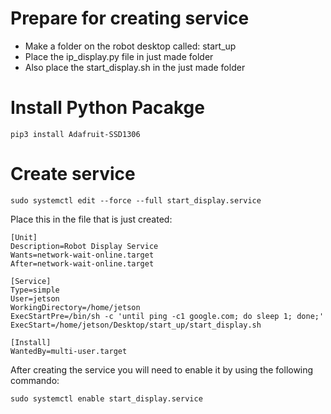 # Prepare for creating service
* Make a folder on the robot desktop called: start_up
* Place the ip_display.py file in just made folder
* Also place the start_display.sh in the just made folder

# Install Python Pacakge
```
pip3 install Adafruit-SSD1306
```

# Create service
```
sudo systemctl edit --force --full start_display.service
```
Place this in the file that is just created:
```
[Unit]
Description=Robot Display Service
Wants=network-wait-online.target
After=network-wait-online.target

[Service]
Type=simple
User=jetson
WorkingDirectory=/home/jetson
ExecStartPre=/bin/sh -c 'until ping -c1 google.com; do sleep 1; done;'
ExecStart=/home/jetson/Desktop/start_up/start_display.sh

[Install]
WantedBy=multi-user.target
```

After creating the service you will need to enable it by using the following commando:

```
sudo systemctl enable start_display.service
```
